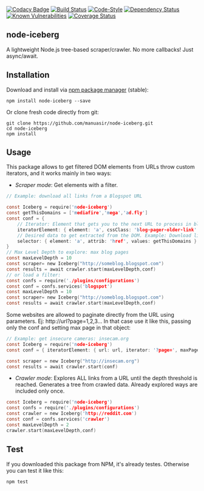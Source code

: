 
[![Codacy Badge](https://api.codacy.com/project/badge/Grade/ac81eec87f874af4a205ce76fdab981c)](https://www.codacy.com/app/manuasir/node-iceberg?utm_source=github.com&utm_medium=referral&utm_content=manuasir/node-iceberg&utm_campaign=badger)
[![Build Status](https://travis-ci.org/manuasir/node-iceberg.svg?branch=master)](https://travis-ci.org/manuasir/node-iceberg)
[![Code-Style](https://img.shields.io/badge/code_style-standard-brightgreen.svg)](https://standardjs.com/)
[![Dependency Status](https://gemnasium.com/badges/github.com/manuasir/node-iceberg.svg)](https://gemnasium.com/github.com/manuasir/node-iceberg)
[![Known Vulnerabilities](https://snyk.io/test/github/manuasir/node-iceberg/badge.svg)](https://snyk.io/test/github/manuasir/node-iceberg)
[![Coverage Status](https://coveralls.io/repos/github/manuasir/node-iceberg/badge.svg?branch=master)](https://coveralls.io/github/manuasir/node-iceberg?branch=master)

## node-iceberg
A lightweight Node.js tree-based scraper/crawler. No more callbacks! Just async/await.

## Installation

Download and install via [npm package manager](https://www.npmjs.com/package/node-iceberg) (stable):

```
npm install node-iceberg --save
```

Or clone fresh code directly from git:

```
git clone https://github.com/manuasir/node-iceberg.git
cd node-iceberg
npm install
```

## Usage

This package allows to get filtered DOM elements from URLs throw custom iterators, and it works mainly in two ways:

- *Scraper mode*:  Get elements with a filter.

```c
// Example: download all links from a Blogspot URL

const Iceberg = require('node-iceberg')
const getThisDomains = ['mediafire','mega','ad.fly']
const conf = {
	// Iterator: Element that gets you to the next URL to process in blogspot
	iteratorElement: { element: 'a', cssClass: 'blog-pager-older-link' },
	// Desired data to get extracted from the DOM. Example: Download links
	selector: { element: 'a', attrib: 'href', values: getThisDomains }
}
// Max Level Depth to explore: max blog pages
const maxLevelDepth = 10
const scraper= new Iceberg("http://someblog.blogspot.com")
const results = await crawler.start(maxLevelDepth,conf)
// or load a filter:
const confs = require('./plugins/configurations')
const conf = confs.services('blogspot')
const maxLevelDepth = 10
const scraper= new Iceberg("http://someblog.blogspot.com")
const results = await crawler.start(maxLevelDepth,conf)
```
Some websites are allowed to paginate directly from the URL using parameters. Ej: http://url?page=1,2,3...
In that case use it like this, passing only the conf and setting max page in that object:

```c
// Example: get insecure cameras: insecam.org
const Iceberg = require('node-iceberg')
const conf = { iteratorElement: { url: url, iterator: '?page=', maxPage: 5 }, selector: { element: 'img', attrib: 'src' } }

const scraper = new Iceberg("http://insecam.org")
const results = await crawler.start(conf)
```


- *Crawler mode*:  Explores ALL links from a URL until the depth threshold is reached. Generates a tree from crawled data. Already explored ways are included only once.

```c
const Iceberg = require('node-iceberg')
const confs = require('./plugins/configurations')
const crawler = new Iceberg('http://reddit.com')
const conf = confs.services('crawler')
const maxLevelDepth = 2
crawler.start(maxLevelDepth,conf)
```
## Test
If you downloaded this package from NPM, it's already testes.
Otherwise you can test it like this:


```c
npm test
```